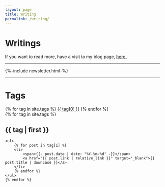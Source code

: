 ```yaml
---
layout: page
title: Writing
permalink: /writing/
---
```


<h1>Writings</h1>
<p>If you want to read more, have a visit to my blog page, <a href="https://wmsa.hashnode.dev/" target="_blank">here.</a></p>

<hr>
{%-include newsletter.html-%}
<hr>
<h1>Tags</h1>
<div>
    {% for tag in site.tags %}
    <a href="#{{ tag[0] | slugify }}" class="post-tag">{{ tag[0] }}</a>
    {% endfor %}
</div>

<!-- <hr><hr/> -->

<div>
    {% for tag in site.tags %}
    <h2 id="{{ tag[0] | slugify }}">{{ tag | first }}</h2>

    <ul>
        {% for post in tag[1] %}
        <li>
            <span>{{- post.date | date: "%Y-%m-%d" -}}</span>
            <a href="{{ post.link | relative_link }}" target="_blank">{{ post.title | downcase }}</a>
        </li>
        {% endfor %}
    </ul>
    {% endfor %}
</div>
